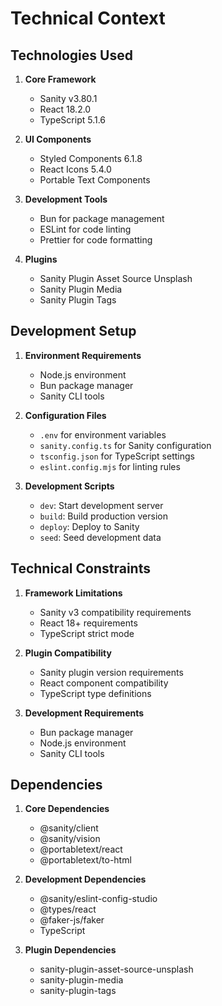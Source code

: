 # Technical Context

## Technologies Used
1. **Core Framework**
   - Sanity v3.80.1
   - React 18.2.0
   - TypeScript 5.1.6

2. **UI Components**
   - Styled Components 6.1.8
   - React Icons 5.4.0
   - Portable Text Components

3. **Development Tools**
   - Bun for package management
   - ESLint for code linting
   - Prettier for code formatting

4. **Plugins**
   - Sanity Plugin Asset Source Unsplash
   - Sanity Plugin Media
   - Sanity Plugin Tags

## Development Setup
1. **Environment Requirements**
   - Node.js environment
   - Bun package manager
   - Sanity CLI tools

2. **Configuration Files**
   - `.env` for environment variables
   - `sanity.config.ts` for Sanity configuration
   - `tsconfig.json` for TypeScript settings
   - `eslint.config.mjs` for linting rules

3. **Development Scripts**
   - `dev`: Start development server
   - `build`: Build production version
   - `deploy`: Deploy to Sanity
   - `seed`: Seed development data

## Technical Constraints
1. **Framework Limitations**
   - Sanity v3 compatibility requirements
   - React 18+ requirements
   - TypeScript strict mode

2. **Plugin Compatibility**
   - Sanity plugin version requirements
   - React component compatibility
   - TypeScript type definitions

3. **Development Requirements**
   - Bun package manager
   - Node.js environment
   - Sanity CLI tools

## Dependencies
1. **Core Dependencies**
   - @sanity/client
   - @sanity/vision
   - @portabletext/react
   - @portabletext/to-html

2. **Development Dependencies**
   - @sanity/eslint-config-studio
   - @types/react
   - @faker-js/faker
   - TypeScript

3. **Plugin Dependencies**
   - sanity-plugin-asset-source-unsplash
   - sanity-plugin-media
   - sanity-plugin-tags 